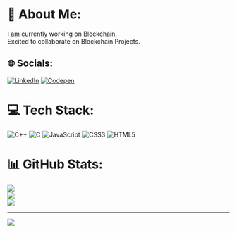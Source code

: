 # 💫 About Me:
I am currently working on Blockchain.<br>Excited to collaborate on Blockchain Projects.<br>


## 🌐 Socials:
[![LinkedIn](https://img.shields.io/badge/LinkedIn-%230077B5.svg?logo=linkedin&logoColor=white)](https://linkedin.com/in/https://www.linkedin.com/in/shreya-sharma-b422b9204/) [![Codepen](https://img.shields.io/badge/Codepen-000000?style=for-the-badge&logo=codepen&logoColor=white)](https://codepen.io/Shreyaa710) 

# 💻 Tech Stack:
![C++](https://img.shields.io/badge/c++-%2300599C.svg?style=for-the-badge&logo=c%2B%2B&logoColor=white) ![C](https://img.shields.io/badge/c-%2300599C.svg?style=for-the-badge&logo=c&logoColor=white) ![JavaScript](https://img.shields.io/badge/javascript-%23323330.svg?style=for-the-badge&logo=javascript&logoColor=%23F7DF1E) ![CSS3](https://img.shields.io/badge/css3-%231572B6.svg?style=for-the-badge&logo=css3&logoColor=white) ![HTML5](https://img.shields.io/badge/html5-%23E34F26.svg?style=for-the-badge&logo=html5&logoColor=white)
# 📊 GitHub Stats:
![](https://github-readme-stats.vercel.app/api?username=Shreyaa710&theme=dark&hide_border=true&include_all_commits=true&count_private=true)<br/>
![](https://github-readme-streak-stats.herokuapp.com/?user=Shreyaa710&theme=dark&hide_border=true)<br/>
![](https://github-readme-stats.vercel.app/api/top-langs/?username=Shreyaa710&theme=dark&hide_border=true&include_all_commits=true&count_private=true&layout=compact)



---
[![](https://visitcount.itsvg.in/api?id=Shreyaa710&icon=0&color=0)](https://visitcount.itsvg.in)

<!-- Proudly created with GPRM ( https://gprm.itsvg.in ) -->
